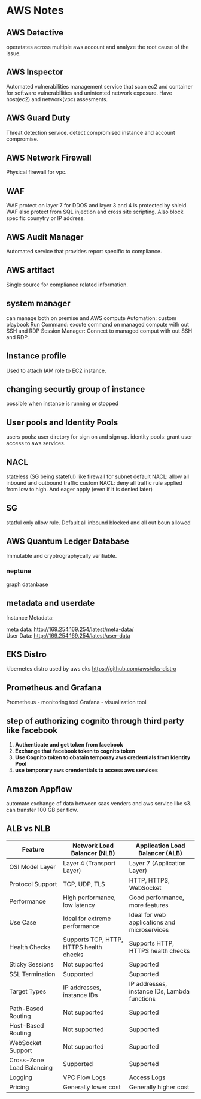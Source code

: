 # AWS Notes

## AWS Detective

operatates across multiple aws account and analyze the root cause of the issue.

## AWS Inspector

Automated vulnerabilities management service that scan ec2 and container for software vulnerabilities and unintented network exposure.
Have host(ec2) and network(vpc) assesments.

## AWS Guard Duty

Threat detection service. detect compromised instance and account compromise.

## AWS Network Firewall

Physical firewall for vpc.

## WAF

WAF protect on layer 7 for DDOS and layer  3 and 4 is protected by shield.
WAF also protect from SQL injection and cross site scripting.
Also block specific counytry or IP address.

## AWS Audit Manager

Automated service that provides report specific to compliance.

## AWS artifact

Single source for compliance related information.

## system manager

can manage both on premise and AWS compute
Automation: custom playbook
Run Command: excute command on managed compute with out SSH and RDP
Session Manager: Connect to managed comput with out SSH and RDP.

## Instance profile

Used to attach IAM role to EC2 instance.

## changing securtiy group of instance

possible when instance is running or stopped

## User pools and Identity Pools

users pools: user diretory for sign on and sign up.
identity pools: grant user access to aws services.

## NACL

stateless (SG being stateful)
like firewall for subnet
default NACL: allow all inbound and outbound traffic
custom NACL: deny all traffic
rule applied from low to high. And eager apply (even if it is denied later)

## SG

statful
only allow rule.
Default all inbound blocked and all out boun allowed

## AWS Quantum Ledger Database

Immutable and cryptrographycally verifiable.

### neptune

graph datanbase

## metadata and userdate

Instance Metadata:

meta data: <http://169.254.169.254/latest/meta-data/>  
User Data: <http://169.254.169.254/latest/user-data>

## EKS Distro

kibernetes distro used by aws eks
<https://github.com/aws/eks-distro>

## Prometheus and Grafana

Prometheus - monitoring tool
Grafana - visualization tool

## step of authorizing cognito through third party like facebook

1. **Authenticate and get token from facebook**
2. **Exchange that facebook token to cognito token**
3. **Use Cognito token to obatain temporay aws credentials from Identity Pool**
4. **use temporary aws crendentials to access aws services**

## Amazon Appflow

automate exchange of data between saas venders and aws service like s3. can transfer 100 GB per flow.

## ALB vs NLB

| Feature                     | Network Load Balancer (NLB)             | Application Load Balancer (ALB)       |
|-----------------------------|-----------------------------------------|---------------------------------------|
| OSI Model Layer             | Layer 4 (Transport Layer)               | Layer 7 (Application Layer)           |
| Protocol Support            | TCP, UDP, TLS                           | HTTP, HTTPS, WebSocket                |
| Performance                 | High performance, low latency           | Good performance, more features       |
| Use Case                    | Ideal for extreme performance           | Ideal for web applications and microservices |
| Health Checks               | Supports TCP, HTTP, HTTPS health checks | Supports HTTP, HTTPS health checks    |
| Sticky Sessions             | Not supported                           | Supported                             |
| SSL Termination             | Supported                               | Supported                             |
| Target Types                | IP addresses, instance IDs              | IP addresses, instance IDs, Lambda functions |
| Path-Based Routing          | Not supported                           | Supported                             |
| Host-Based Routing          | Not supported                           | Supported                             |
| WebSocket Support           | Not supported                           | Supported                             |
| Cross-Zone Load Balancing   | Supported                               | Supported                             |
| Logging                     | VPC Flow Logs                           | Access Logs                           |
| Pricing                     | Generally lower cost                    | Generally higher cost                 |
